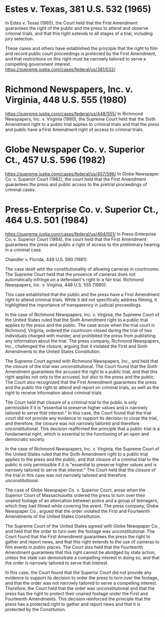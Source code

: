 
# Estes v. Texas, 381 U.S. 532 (1965)
In Estes v. Texas (1965), the Court held that the First Amendment guarantees the right of the public and the press to attend and observe criminal trials, and that this right extends to all stages of a trial, including jury selection.

These cases and others have established the principle that the right to film and record public court proceedings is protected by the First Amendment, and that restrictions on this right must be narrowly tailored to serve a compelling government interest.
https://supreme.justia.com/cases/federal/us/381/532/
# Richmond Newspapers, Inc. v. Virginia, 448 U.S. 555 (1980)
https://supreme.justia.com/cases/federal/us/448/555/
In Richmond Newspapers, Inc. v. Virginia (1980), the Supreme Court held that the Sixth Amendment right to a public trial applies to criminal trials and that the press and public have a First Amendment right of access to criminal trials.


# Globe Newspaper Co. v. Superior Ct., 457 U.S. 596 (1982)
https://supreme.justia.com/cases/federal/us/457/596/
In Globe Newspaper Co. v. Superior Court (1982), the court held that the First Amendment guarantees the press and public access to the pretrial proceedings of criminal cases.

# Press-Enterprise Co. v. Superior Ct., 464 U.S. 501 (1984)

https://supreme.justia.com/cases/federal/us/464/501/
In Press-Enterprise Co. v. Superior Court (1984), the court held that the First Amendment guarantees the press and public a right of access to the preliminary hearing in a criminal case.

Chandler v. Florida, 449 U.S. 560 (1981):

The case dealt with the constitutionality of allowing cameras in courtrooms. The Supreme Court held that the presence of cameras does not automatically infringe on a defendant's right to a fair trial.
Richmond Newspapers, Inc. v. Virginia, 448 U.S. 555 (1980):

This case established that the public and the press have a First Amendment right to attend criminal trials. While it did not specifically address filming, it highlighted the importance of transparency in judicial proceedings.





In the case of Richmond Newspapers, Inc. v. Virginia, the Supreme Court of the United States ruled that the Sixth Amendment right to a public trial applies to the press and the public. The case arose when the trial court in Richmond, Virginia, ordered the courtroom closed during the trial of two individuals charged with murder, and prohibited the press from publishing any information about the trial. The press company, Richmond Newspapers, Inc., challenged the closure, arguing that it violated the First and Sixth Amendments to the United States Constitution.

The Supreme Court agreed with Richmond Newspapers, Inc., and held that the closure of the trial was unconstitutional. The Court found that the Sixth Amendment guarantees the accused the right to a public trial, and that this right applies not only to the accused, but also to the press and the public. The Court also recognized that the First Amendment guarantees the press and the public the right to attend and report on criminal trials, as well as the right to receive information about criminal trials.

The Court held that closure of a criminal trial to the public is only permissible if it is "essential to preserve higher values and is narrowly tailored to serve that interest." In this case, the Court found that the trial court did not provide any evidence to support its decision to close the trial, and therefore, the closure was not narrowly tailored and therefore unconstitutional. This decision reaffirmed the principle that a public trial is a fundamental right, which is essential to the functioning of an open and democratic society.

In the case of Richmond Newspapers, Inc. v. Virginia, the Supreme Court of the United States ruled that the Sixth Amendment right to a public trial applies to the press and the public, and that closure of a criminal trial to the public is only permissible if it is "essential to preserve higher values and is narrowly tailored to serve that interest." The Court held that the closure of the trial in this case was not narrowly tailored and therefore unconstitutional.


The case of Globe Newspaper Co. v. Superior Court, arose when the Superior Court of Massachusetts ordered the press to turn over their unaired footage of an altercation between police and a group of teenagers, which they had filmed while covering the event. The press company, Globe Newspaper Co., argued that the order violated the First and Fourteenth Amendments of the United States Constitution.

The Supreme Court of the United States agreed with Globe Newspaper Co., and held that the order to turn over the footage was unconstitutional. The Court found that the First Amendment guarantees the press the right to gather and report news, and that this right extends to the use of cameras to film events in public places. The Court also held that the Fourteenth Amendment guarantees that this right cannot be abridged by state action, unless the state can demonstrate a compelling interest in doing so, and that the order is narrowly tailored to serve that interest.

In this case, the Court found that the Superior Court did not provide any evidence to support its decision to order the press to turn over the footage, and that the order was not narrowly tailored to serve a compelling interest. Therefore, the Court held that the order was unconstitutional and that the press has the right to protect their unaired footage under the First and Fourteenth Amendments. This decision reinforced the principle that the press has a protected right to gather and report news and that it is protected by the Constitution.


